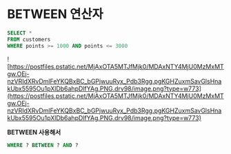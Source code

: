 # BETWEEN 연산자

```sql
SELECT *
FROM customers
WHERE points >= 1000 AND points <= 3000
```

![https://postfiles.pstatic.net/MjAxOTA5MTJfMjk0/MDAxNTY4MjU0MzMxMTgw.OEj-nzVRIdXRvDmlFeYKQBxBC_bGPjwuuRyx_Pdb3Rgg.pgKGHZuxmSavGlsHnakUbx5595Ou1pXlDb6ahpDlfYAg.PNG.drv98/image.png?type=w773](https://postfiles.pstatic.net/MjAxOTA5MTJfMjk0/MDAxNTY4MjU0MzMxMTgw.OEj-nzVRIdXRvDmlFeYKQBxBC_bGPjwuuRyx_Pdb3Rgg.pgKGHZuxmSavGlsHnakUbx5595Ou1pXlDb6ahpDlfYAg.PNG.drv98/image.png?type=w773)

**BETWEEN 사용해서**

```sql
WHERE ? BETWEEN ? AND ?
```
